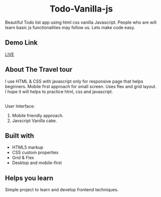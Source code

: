 <h1 align="center">Todo-Vanilla-js
</h1>
Beautiful Todo list app using html css vanilla Javascript. People who are will learn basic js functionalities  may follow us. Lets make code easy.



## Demo Link
<a href="https://nandha-techie.github.io/Todo-Vanilla-js/">LIVE</a>

## About The Travel tour

<p>I use HTML & CSS with javascript only for responsive page that helps beginners.
Mobile first approach for small screen. 
Uses flex and grid layout.
I hope it will helps to practice html, css and javascript.

<br>User Interface: <br>
1. Mobile friendly approach.
2. Javscript Vanilla cake.


## Built with

- HTML5 markup
- CSS custom properties
- Grid & Flex
- Desktop and mobile-first
## Helps you learn

Simple project to learn and develop frontend techniques.
